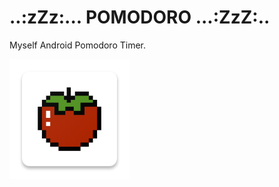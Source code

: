 # ..:zZz:... POMODORO ...:ZzZ:..

Myself Android Pomodoro Timer.

![Icon](https://raw.githubusercontent.com/glaubermagal/pomodoro/master/app/src/main/res/mipmap-xxxhdpi/ic_launcher.png)
